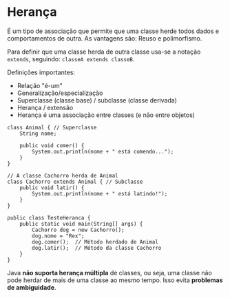 # Herança

É um tipo de associação que permite que uma classe herde todos dados e comportamentos de outra. As vantagens são: Reuso e polimorfismo.

Para definir que uma classe herda de outra classe usa-se a notação `extends`, seguindo: `classeA extends classeB`.

Definições importantes:
- Relação "é-um" 
- Generalização/especialização 
- Superclasse (classe base) / subclasse (classe derivada) 
- Herança / extensão 
- Herança é uma associação entre classes (e não entre objetos)

```
class Animal { // Superclasse
    String nome;

    public void comer() {
        System.out.println(nome + " está comendo...");
    }
}

// A classe Cachorro herda de Animal
class Cachorro extends Animal { // Subclasse
    public void latir() {
        System.out.println(nome + " está latindo!");
    }
}

public class TesteHeranca {
    public static void main(String[] args) {
        Cachorro dog = new Cachorro();
        dog.nome = "Rex";
        dog.comer();  // Método herdado de Animal
        dog.latir();  // Método da classe Cachorro
    }
}
```

Java **não suporta herança múltipla** de classes, ou seja, uma classe não pode herdar de mais de uma classe ao mesmo tempo.  Isso evita **problemas de ambiguidade**.